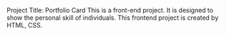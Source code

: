  Project Title: Portfolio Card
This is a front-end project. It is designed to show the personal skill of individuals. This frontend project is created by HTML, CSS.
